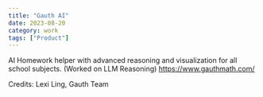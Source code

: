 ```yaml
---
title: "Gauth AI"
date: 2023-08-20
category: work
tags: ["Product"]
---
```

AI Homework helper with advanced reasoning and visualization for all school subjects. (Worked on LLM Reasoning)
https://www.gauthmath.com/

Credits: Lexi Ling, Gauth Team